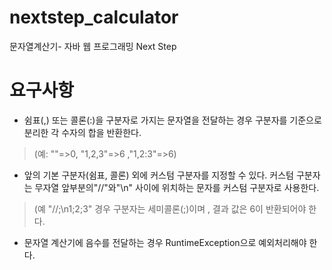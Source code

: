 # nextstep_calculator
문자열계산기-  자바 웹 프로그래밍 Next Step

<h1> 요구사항 </h1>

* 쉼표(,) 또는 콜론(:)을 구분자로 가지는 문자열을 전달하는 경우 구분자를 기준으로 분리한 각 수자의 합을 반환한다.
> (예: ""=>0, "1,2,3"=>6 ,"1,2:3"=>6)

* 앞의 기본 구분자(쉼표, 콜론) 외에 커스텀 구분자를 지정할 수 있다. 커스텀 구분자는 무자열 앞부분의"//"와"\n" 사이에 위치하는 
문자를 커스텀 구분자로 사용한다.
> (예 "//;\n1;2;3" 경우 구분자는 세미콜론(;)이며 , 결과 값은 6이 반환되어야 한다.

* 문자열 계산기에 음수를 전달하는 경우 RuntimeException으로 예외처리해야 한다.
